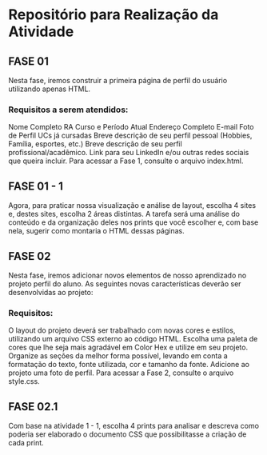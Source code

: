 # Repositório para Realização da Atividade

## FASE 01

Nesta fase, iremos construir a primeira página de perfil do usuário utilizando apenas HTML.

### Requisitos a serem atendidos:

Nome Completo
RA
Curso e Período Atual
Endereço Completo
E-mail
Foto de Perfil
UCs já cursadas
Breve descrição de seu perfil pessoal (Hobbies, Família, esportes, etc.)
Breve descrição de seu perfil profissional/acadêmico.
Link para seu LinkedIn e/ou outras redes sociais que queira incluir.
Para acessar a Fase 1, consulte o arquivo index.html.


## FASE 01 - 1
Agora, para praticar nossa visualização e análise de layout, escolha 4 sites e, destes sites, escolha 2 áreas distintas. A tarefa será uma análise do conteúdo e da organização deles nos prints que você escolher e, com base nela, sugerir como montaria o HTML dessas páginas.


## FASE 02
Nesta fase, iremos adicionar novos elementos de nosso aprendizado no projeto perfil do aluno. As seguintes novas características deverão ser desenvolvidas ao projeto:

### Requisitos:
O layout do projeto deverá ser trabalhado com novas cores e estilos, utilizando um arquivo CSS externo ao código HTML. Escolha uma paleta de cores que lhe seja mais agradável em Color Hex e utilize em seu projeto.
Organize as seções da melhor forma possível, levando em conta a formatação do texto, fonte utilizada, cor e tamanho da fonte.
Adicione ao projeto uma foto de perfil.
Para acessar a Fase 2, consulte o arquivo style.css.


## FASE 02.1
Com base na atividade 1 - 1, escolha 4 prints para analisar e descreva como poderia ser elaborado o documento CSS que possibilitasse a criação de cada print.

